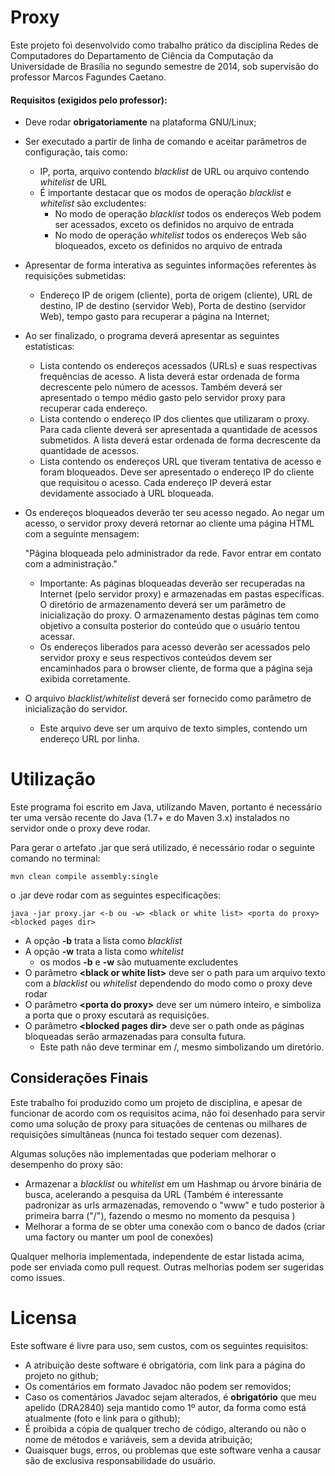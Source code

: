 # Proxy

Este projeto foi desenvolvido como trabalho prático da disciplina Redes de Computadores do Departamento de Ciência da Computação da Universidade de Brasília no segundo semestre de 2014, sob supervisão do professor Marcos Fagundes Caetano. 

#### Requisitos (exigidos pelo professor):

* Deve rodar __obrigatoriamente__ na plataforma GNU/Linux;
* Ser executado a partir de linha de comando e aceitar parâmetros de configuração, tais como:
  * IP, porta, arquivo contendo _blacklist_ de URL ou arquivo contendo _whitelist_ de URL
  * É importante destacar que os modos de operação _blacklist_ e _whitelist_ são excludentes:
    * No modo de operação _blacklist_ todos os endereços Web podem ser acessados, exceto os definidos no arquivo de entrada
    * No modo de operação _whitelist_ todos os endereços Web são bloqueados, exceto os definidos no arquivo de entrada
* Apresentar de forma interativa as seguintes informações referentes às requisições submetidas:
  * Endereço IP de origem (cliente), porta de origem (cliente), URL de destino, IP de destino (servidor Web), Porta de destino (servidor Web), tempo gasto para recuperar a página na Internet;
* Ao ser finalizado, o programa deverá apresentar as seguintes estatísticas:
  * Lista contendo os endereços acessados (URLs) e suas respectivas frequências de acesso. A lista deverá estar ordenada de forma decrescente pelo número de acessos. Também deverá ser apresentado o tempo médio gasto pelo servidor proxy para recuperar cada endereço.
  * Lista contendo o endereço IP dos clientes que utilizaram o proxy. Para cada cliente deverá ser apresentada a quantidade de acessos submetidos. A lista deverá estar ordenada de forma decrescente da quantidade de acessos.
  * Lista contendo os endereços URL que tiveram tentativa de acesso e foram bloqueados. Deve ser apresentado o endereço IP do cliente que requisitou o acesso. Cada endereço IP deverá estar devidamente associado à URL bloqueada.
 
* Os endereços bloqueados deverão ter seu acesso negado. Ao negar um acesso, o servidor proxy deverá retornar ao cliente uma página HTML com a seguinte mensagem:

    "Página bloqueada pelo administrador da rede. Favor entrar em contato com a administração."
  * Importante: As páginas bloqueadas deverão ser recuperadas na Internet (pelo servidor proxy) e armazenadas em pastas específicas. O diretório de armazenamento deverá ser um parâmetro de inicialização do proxy. O armazenamento destas páginas tem como objetivo a consulta posterior do conteúdo que o usuário tentou acessar.
  * Os endereços liberados para acesso deverão ser acessados pelo servidor proxy e seus respectivos conteúdos devem ser encaminhados para o browser cliente, de forma que a página seja exibida corretamente.
* O arquivo _blacklist/whitelist_ deverá ser fornecido como parâmetro de inicialização do servidor.
  * Este arquivo deve ser um arquivo de texto simples, contendo um endereço URL por linha.


# Utilização

Este programa foi escrito em Java, utilizando Maven, portanto é necessário ter uma versão recente do Java (1.7+ e do Maven 3.x) instalados no servidor onde o proxy deve rodar.

Para gerar o artefato .jar que será utilizado, é necessário rodar o seguinte comando no terminal:

``` mvn clean compile assembly:single ```

o .jar deve rodar com as seguintes especificações:

``` java -jar proxy.jar <-b ou -w> <black or white list> <porta do proxy> <blocked pages dir> ```

* A opção __-b__ trata a lista como _blacklist_
* A opção __-w__ trata a lista como _whitelist_
  * os modos __-b__ e __-w__ são mutuamente excludentes
* O parâmetro __&lt;black or white list&gt;__ deve ser o path para um arquivo texto com a _blacklist_ ou _whitelist_ dependendo do modo como o proxy deve rodar
* O parâmetro __&lt;porta do proxy&gt;__ deve ser um número inteiro, e simboliza a porta que o proxy escutará as requisições.
* O parâmetro __&lt;blocked pages dir&gt;__ deve ser o path onde as páginas bloqueadas serão armazenadas para consulta futura.
  * Este path não deve terminar em /, mesmo simbolizando um diretório.


## Considerações Finais
Este trabalho foi produzido como um projeto de disciplina, e apesar de funcionar de acordo com os requisitos acima, não foi desenhado para servir como uma solução de proxy para situações de centenas ou milhares de requisições simultâneas (nunca foi testado sequer com dezenas).

Algumas soluções não implementadas que poderiam melhorar o desempenho do proxy são:
* Armazenar a _blacklist_ ou _whitelist_ em um Hashmap ou árvore binária de busca, acelerando a pesquisa da URL (Também é interessante padronizar as urls armazenadas, removendo o "www" e tudo posterior à primeira barra ("/"), fazendo o mesmo no momento da pesquisa )
* Melhorar a forma de se obter uma conexão com o banco de dados (criar uma factory ou manter um pool de conexões)
 
Qualquer melhoria implementada, independente de estar listada acima, pode ser enviada como pull request. Outras melhorias podem ser sugeridas como issues.

# Licensa
Este software é livre para uso, sem custos, com os seguintes requisitos:
* A atribuição deste software é obrigatória, com link para a página do projeto no github;
* Os comentários em formato Javadoc não podem ser removidos;
* Caso os comentários Javadoc sejam alterados, é __obrigatório__ que meu apelido (DRA2840) seja mantido como 1º autor, da forma como está atualmente (foto e link para o github);
* É proibida a cópia de qualquer trecho de código, alterando ou não o nome de métodos e variáveis, sem a devida atribuição;
* Quaisquer bugs, erros, ou problemas que este software venha a causar são de exclusiva responsabilidade do usuário.
